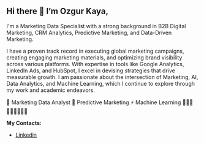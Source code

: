 ## Hi there 👋 I’m Ozgur Kaya,

I'm a Marketing Data Specialist with a strong background in B2B Digital Marketing, CRM Analytics, Predictive Marketing, and Data-Driven Marketing. 

I have a proven track record in executing global marketing campaigns, creating engaging marketing materials, and optimizing brand visibility across various platforms. 
With expertise in tools like Google Analytics, LinkedIn Ads, and HubSpot, I excel in devising strategies that drive measurable growth. 
I am passionate about the intersection of Marketing, AI, Data Analytics, and Machine Learning, which I continue to explore through my work and academic endeavors.


🔭 Marketing Data Analyst
💬 Predictive Marketing
⚡ Machine Learning
👩🏼‍🏫👩🏼‍💻👩🏼‍🔧

**My Contacts:**
- [Linkedin](https://www.linkedin.com/in/%C3%B6zg%C3%BCr-kaya/)

